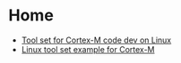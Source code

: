 # Home

- [Tool set for Cortex-M code dev on Linux](./cortex-m-tooling/cortex-m-tool-set-for-linux.md)
- [Linux tool set example for Cortex-M](./cortex-m-tooling/linux-tool-set-example-for-cortex-m.md)